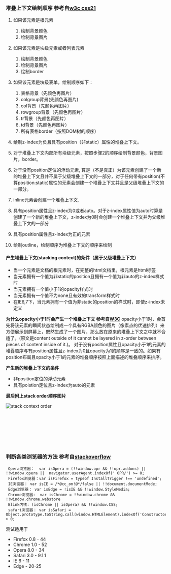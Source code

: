 
### 堆叠上下文绘制顺序 参考自[w3c css21](https://www.w3.org/TR/CSS21/zindex.html)

1. 如果该元素是根元素
	1. 绘制背景颜色
	2. 绘制背景图片

2. 如果该元素是块级元素或者列表元素
	1. 绘制背景颜色
	2. 绘制背景图片
	3. 绘制border
3. 如果该元素是块级表单，绘制顺序如下：
	1. 表格背景（先颜色再图片）
	2. colgroup背景(先颜色再图片)
	3. col背景（先颜色再图片）
	4. rowgroup背景（先颜色再图片）
	5. tr背景（先颜色再图片）
	6. td背景（先颜色再图片）
	7. 所有表格border（按照DOM树的顺序）
4. 绘制z-index为负且具有position（非static）属性的堆叠上下文。
5. 对于堆叠上下文内部所有块级元素，按照步骤2的顺序绘制背景颜色，背景图片，border。
6. 对于没有position定位的浮动元素, 算是（不是真正）为该元素创建了一个新的堆叠上下文且并不属于父级堆叠上下文的一部分，对于任何带有position(不算position:static)属性的元素会创建一个堆叠上下文并且是父级堆叠上下文的一部分。
7. inline元素会创建一个堆叠上下文.
8. 具有position属性且z-index为0或者auto。对于z-index属性值为auto时算是创建了一个新的堆叠上下文，z-index为0时会创建一个堆叠上下文并为父级堆叠上下文的一部分
9. 具有position属性且z-index为正的元素
10. 绘制outline，绘制顺序为堆叠上下文的顺序来绘制

#### 产生堆叠上下文(stacking context)的条件（属于父级堆叠上下文）
- 当一个元素是文档的根元素时，在完整的html文档里，根元素是html标签
- 当元素拥有一个值为非static的position且拥有一个值为非auto的z-index样式时
- 当元素拥有一个值小于1的opacity样式时
- 当元素拥有一个值不为none且有效的transform样式时
- 在IE6,7下，当元素拥有一个值为非static的position的样式时，即使z-index未定义

**为什么opacity小于1时会产生一个堆叠上下文 参考自[W3C](https://www.w3.org/TR/css3-color/)**
	opacity小于1时，会首先将该元素的瞬间状态绘制成一个具有RGBA颜色的图片（像素点的优速排列）来方便展示到屏幕上，既然生成了一个图片，那么放在原来的堆叠上下文之中就不合适了，(原文是content outside of it cannot be layered in z-order between pieces of content inside of it.)。
	对于没有position属性且opacity小于1的元素的堆叠顺序与有position属性且z-index为0且opacity为1的顺序是一致的。如果有position布局且opacity小于1的元素的堆叠顺序按照上面描述的堆叠顺序来排序。

__产生新的堆叠上下文的条件__

- 非position定位的浮动元素
- 具有poistion定位且z-index为auto的元素

**最后附上stack order顺序图片**

![stack context order](http://resources.wumengqiang.com/images/stack-order.png "堆叠上下文顺序")
		
	
<br><br><br><br><br><br>

### 判断各类浏览器的方法 参考自[stackoverflow](http://stackoverflow.com/questions/9847580/how-to-detect-safari-chrome-ie-firefox-and-opera-browser)

```
 Opera浏览器：  var isOpera = (!!window.opr && !!opr.addons) || !!window.opera ||  navigator.userAgent.indexOf(' OPR/') >= 0;
 Firefox浏览器：var isFirefox = typeof InstallTrigger !== 'undefined';
 IE浏览器： var isIE = /*@cc_on!@*/false || !!document.documentMode;
 Edge浏览器： var isEdge = !isIE && !!window.StyleMedia;
 Chrome浏览器:  var isChrome = !!window.chrome && !!window.chrome.webstore  
 Blink内核: (isChrome || isOpera) && !!window.CSS;
 safari浏览器： var isSafari = Object.prototype.toString.call(window.HTMLElement).indexOf('Constructor') > 0;
```
测试适用于

- Firefox 0.8 - 44
- Chrome 1.0 - 52
- Opera 8.0 - 34
- Safari 3.0 - 9.1.1
- IE 6 - 11
- Edge - 20-25 